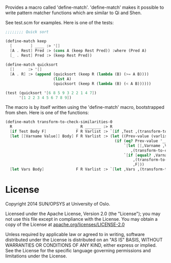 Provides a macro called 'define-match'. 'define-match' makes it possible
to write pattern matcher functions which are similar to
Qi and Shen.


See test.scm for examples. Here is one of the tests:

```scheme
;;;;;;;; Quick sort

(define-match keep
  [        ] ____ :> '[]
  [A . Rest] Pred :> (cons A (keep Rest Pred)) :where (Pred A)
  [_ . Rest] Pred :> (keep Rest Pred))
 
(define-match quicksort
  []      :> '[]
  [A . R] :> (append (quicksort (keep R (lambda (B) (>= A B))))
                     (list A)
                     (quicksort (keep R (lambda (B) (< A B))))))

(test (quicksort '[6 8 5 9 3 2 2 1 4 7])
      '[1 2 2 3 4 5 6 7 8 9])
```


The macro is by itself written using the 'define-match' macro, bootstrapped from shen. Here is one of the functions:

```scheme
(define-match transform-to-check-similarities-0
  R                            _ R _______ :> R
  [if Test Body F]             F R Varlist :> `[if ,Test ,(transform-to-check-similarities-0 Body F R Varlist) ,F]
  [let [[Varname Value]] Body] F R Varlist :> (let ((Prev-value (varlist-value Varname Varlist)))
                                                (if (eq? Prev-value '___not-in-varlist)
                                                    `[let [[,Varname ,Value]]
                                                       ,(transform-to-check-similarities-0 Body F R (cons-varlist Varname Value Varlist))]
                                                    `[if [equal? ,Varname ,Value]
                                                        ,(transform-to-check-similarities-0 Body F R Varlist)
                                                        ,F]))
  [let Vars Body]              F R Varlist :> `[let ,Vars ,(transform-to-check-similarities-0 Body F R Varlist)])

```



License
==========

Copyright 2014 SUN/OPSYS at University of Oslo.

Licensed under the Apache License, Version 2.0 (the "License");
you may not use this file except in compliance with the License.
You may obtain a copy of the License at [apache.org/licenses/LICENSE-2.0](http://www.apache.org/licenses/LICENSE-2.0)

Unless required by applicable law or agreed to in writing, software
distributed under the License is distributed on an "AS IS" BASIS,
WITHOUT WARRANTIES OR CONDITIONS OF ANY KIND, either express or implied.
See the License for the specific language governing permissions and
limitations under the License.
